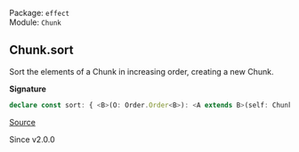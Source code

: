 Package: `effect`<br />
Module: `Chunk`<br />

## Chunk.sort

Sort the elements of a Chunk in increasing order, creating a new Chunk.

**Signature**

```ts
declare const sort: { <B>(O: Order.Order<B>): <A extends B>(self: Chunk<A>) => Chunk<A>; <A extends B, B>(self: Chunk<A>, O: Order.Order<B>): Chunk<A>; }
```

[Source](https://github.com/Effect-TS/effect/tree/main/packages/effect/src/Chunk.ts#L1028)

Since v2.0.0